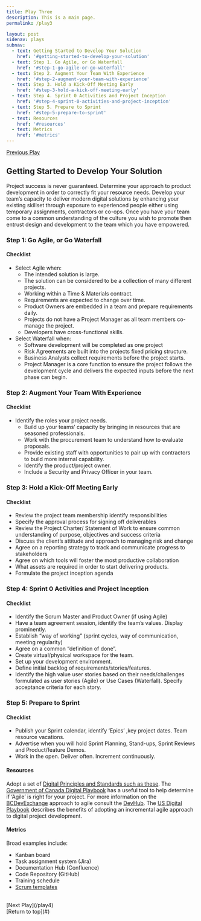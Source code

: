 ```yaml
---
title: Play Three
description: This is a main page.
permalink: /play3

layout: post
sidenav: plays
subnav: 
  - text: Getting Started to Develop Your Solution
    href: '#getting-started-to-develop-your-solution'
  - text: Step 1. Go Agile, or Go Waterfall
    href: '#step-1-go-agile-or-go-waterfall'
  - text: Step 2. Augment Your Team With Experience
    href: '#step-2-augment-your-team-with-experience'
  - text: Step 3. Hold a Kick-Off Meeting Early 
    href: '#step-3-hold-a-kick-off-meeting-early'
  - text: Step 4. Sprint 0 Activities and Project Inception
    href: '#step-4-sprint-0-activities-and-project-inception'
  - text: Step 5. Prepare to Sprint
    href: '#step-5-prepare-to-sprint'
  - text: Resources
    href: '#resources'
  - text: Metrics
    href: '#metrics'
---
```

[Previous Play](/play2)

## Getting Started to Develop Your Solution
Project success is never guaranteed. Determine your approach to product development in order to correctly fit your resource needs.  Develop your team’s capacity to deliver modern digital solutions by enhancing your existing skillset through exposure to experienced people either using temporary assignments, contractors or co-ops. Once you have your team come to a common understanding of the culture you wish to promote then entrust design and development to the team which you have empowered.

### Step 1: Go Agile, or Go Waterfall
#### Checklist
- Select Agile when:
    - The intended solution is large.
    - The solution can be considered to be a collection of many different projects.
    - Working within a Time & Materials contract.
    - Requirements are expected to change over time.
    - Product Owners are embedded in a team and prepare requirements daily.
    - Projects do not have a Project Manager as all team members co-manage the project.
    - Developers have cross-functional skills. 
- Select Waterfall when:
    - Software development will be completed as one project
    - Risk Agreements are built into the projects fixed pricing structure.
    - Business Analysts collect requirements before the project starts.
    - Project Manager is a core function to ensure the project follows the development cycle and delivers the expected inputs before the next phase can begin.

### Step 2: Augment Your Team With Experience
#### Checklist
- Identify the roles your project needs.
    - Build up your teams’ capacity by bringing in resources that are seasoned professionals. 
    - Work with the procurement team to understand how to evaluate proposals. 
    - Provide existing staff with opportunities to pair up with contractors to build more internal capability.
    - Identify the product/project owner.
    - Include a Security and Privacy Officer in your team.

### Step 3: Hold a Kick-Off Meeting Early 
#### Checklist
- Review the project team membership identify responsibilities
- Specify the approval process for signing off deliverables
- Review the Project Charter/ Statement of Work to ensure common understanding of purpose, objectives and success criteria 
- Discuss the client’s attitude and approach to managing risk and change
- Agree on a reporting strategy to track and communicate progress to stakeholders
- Agree on which tools will foster the most productive collaboration
- What assets are required in order to start delivering products.
- Formulate the project inception agenda 

### Step 4: Sprint 0 Activities and Project Inception 
#### Checklist
- Identify the Scrum Master and Product Owner (if using Agile)
- Have a team agreement session, identify the team’s values. Display prominently.
- Establish “way of working” (sprint cycles, way of communication, meeting regularity)
- Agree on a common “definition of done”.
- Create virtual/physical workspace for the team.
- Set up your development environment.
- Define initial backlog of requirements/stories/features.
- Identify the high value user stories based on their needs/challenges formulated as user stories (Agile) or Use Cases (Waterfall). Specify acceptance criteria for each story.

### Step 5: Prepare to Sprint
#### Checklist
- Publish your Sprint calendar, identify ‘Epics’ ,key project dates. Team resource vacations.
- Advertise when you will hold Sprint Planning, Stand-ups, Sprint Reviews and Product/feature Demos.
- Work in the open.  Deliver often. Increment continuously.

#### Resources
Adopt a set of [Digital Principles and Standards such as these](https://canada-ca.github.io/digital-playbook-guide-numerique/views-vues/single-page-seule/en/digital-standards.html). The [Government of Canada Digital Playbook](https://canada-ca.github.io/digital-playbook-guide-numerique/views-vues/agile/en/agile-use-when.html) has a useful tool to help determine if ‘Agile’ is right for your project. For more information on the [BCDevExchange](https://bcdevexchange.org/) approach to agile consult the [DevHub](https://devhub-static-test-devhub-test.pathfinder.gov.bc.ca/Agile-Delivery-Process/Agile-Delivery-Process). The [US Digital Playbook](https://playbook.cio.gov/#play4) describes the benefits of adopting an incremental agile approach to digital project development. 

#### Metrics
Broad examples include:
- Kanban board
- Task assignment system (Jira)
- Documentation Hub (Confluence)
- Code Repository (GitHub)
- Training schedule
- [Scrum templates](https://arminreiter.com/scrum-meeting-templates/)

<br/>
[Next Play](/play4)
<br/>
[Return to top](#)